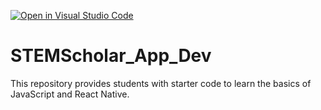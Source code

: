 [![Open in Visual Studio Code](https://classroom.github.com/assets/open-in-vscode-718a45dd9cf7e7f842a935f5ebbe5719a5e09af4491e668f4dbf3b35d5cca122.svg)](https://classroom.github.com/online_ide?assignment_repo_id=11427588&assignment_repo_type=AssignmentRepo)
# STEMScholar_App_Dev
This repository provides students with starter code to learn the basics of JavaScript and React Native. 
